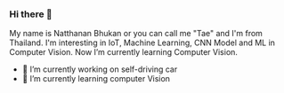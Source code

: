 ### Hi there 👋

My name is Natthanan Bhukan or you can call me "Tae" and I'm from Thailand. I'm interesting in IoT, Machine Learning, CNN Model and ML in Computer Vision. Now I’m currently learning Computer Vision.

- 🔭 I’m currently working on self-driving car
- 🌱 I’m currently learning computer Vision
